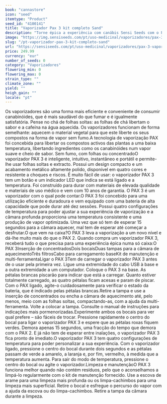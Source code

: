 ```yaml
---
book: "cannastore"
icon: "seed"
itemtype: "Product"
seed_id: "4100141"
title: "Vaporizador Pax 3 kit completo Sand"
description: "Torne épica a experiência com canábis Sensi Seeds com o PAX 3, um vaporizador inteligente, intuitivo e instantâneo – folhas soltas e extracto. Compre já!"
image: "https://img.sensiseeds.com/pt/uso-medicinal/vaporizadores/pax-3-vaporiser-sand-image.png"
slug: "/pt-vaporizador-pax-3-kit-completo-sand"
url: "https://sensiseeds.com/pt/uso-medicinal/vaporizadores/pax-3-vaporiser-sand?a_aid=cannastore"
price: 249.99
currency: "eur"
number_of_seeds: 0
category: "Vaporizadores"
flowering_min: 0
flowering_max: 0
strain_type: ""
climate_zone: ""
yield: ""
heigh_gain: ""
locale: "pt"
---
```

Os vaporizadores são uma forma mais eficiente e conveniente de consumir canabinóides, que é mais saudável do que fumar e é igualmente satisfatória. Pense no chá de folhas soltas: as folhas de chá libertam o sabor e a cafeína na água aquecida. Os vaporizadores funcionam de forma semelhante: aquecem o material vegetal para que este liberte os seus compostos na forma de vapor sem fumo.A tecnologia de vaporização PAX foi concebida para libertar os compostos activos das plantas a uma baixa temperatura, libertando ingredientes como os canabinóides num vapor suave e cheio de sabor. Sem fumo, com folhas ou concentradoO vaporizador PAX 3 é inteligente, intuitivo, instantâneo e portátil e permite-lhe usar folhas soltas e extracto. Possui um design compacto e um acabamento metálico altamente polido, disponível em quatro cores e resistente a choques e riscos. É muito fácil de usar: o vaporizador PAX 3 tem um botão e um indicador LED que indica se está ligado e a temperatura. Foi construído para durar com materiais de elevada qualidade e materiais de uso médico e vem com 10 anos de garantia. O PAX 3 é um vaporizador com o qual pode contar.O PAX 3 foi concebido para uma utilização eficiente e duradoura e vem equipado com uma bateria de alta capacidade que pode durar até dez sessões. Possui quatro configurações de temperatura para poder ajustar a sua experiência de vaporização e a câmara profunda proporciona uma temperatura consistente e uma produção de vapor optimizada. Uma vez que só tem de esperar 15 segundos para a câmara aquecer, mal tem de esperar até começar a desfrutar.O que vem na caixa?O PAX 3 leva a vaporização a um novo nível e dá-lhe muito mais do que o PAX 2. Quando compra um vaporizador PAX 3, receberá tudo o que precisa para uma experiência épica numa só caixa:O PAX 3Inserção de concentradosDois bocaisDuas tampas para a câmara de aquecimentoTrês filtrosCabo para carregamento baseKit de manutenção e multi-ferramentaLigar o PAX 3Tem de carregar o vaporizador PAX 3 antes de o usar pela primeira vez. Ligue uma extremidade do cabo USB à base e a outra extremidade a um computador. Coloque o PAX 3 na base. As pétalas brancas piscarão para indicar que está a carregar. Quanto estiver totalmente carregado, as quatro pétalas ficam acesas e param de piscar. Com o PAX ligado, agite-o cuidadosamente para verificar o estado da bateria, que é indicado pelas pétalas brancas.Retire a tampa e use a inserção de concentrados ou encha a câmara de aquecimento até, pelo menos, meio com as folhas soltas, compactando-as, com a ajuda da multi-ferramenta. Volte a colocar a tampa. Consulte o manual de instruções para indicações mais pormenorizadas.Experimente ambos os bocais para ver qual prefere – são fáceis de trocar. Pressione rapidamente o centro do bocal para ligar o vaporizador PAX 3 e espere que as pétalas roxas fiquem verdes. Demora apenas 15 segundos, uma fracção do tempo que demora com o PAX 2. E já não tem de esperar entre inalações, o vaporizador PAX 3 fica pronto de imediato.O vaporizador PAX 3 tem quatro configurações de temperatura para poder personalizar a sua experiência. Com o vaporizador ligado, pressione o centro do bocal durante dois segundos e as pétalas passam de verde a amarelo, a laranja e, por fim, vermelho, à medida que a temperatura aumenta. Para sair do modo de temperatura, pressione o centro do bocal ou agite o vaporizador.Limpeza e manutençãoO PAX 3 funciona melhor quando não contém resíduos, pelo que o aconselhamos a limpá-lo regularmente com o kit de manutenção fornecido. Use a escova de arame para uma limpeza mais profunda ou os limpa-cachimbos para uma limpeza mais superficial. Retire o bocal e esfregue o percurso do vapor com a ajuda da escova ou do limpa-cachimbos. Retire a tampa da câmara durante a limpeza.
